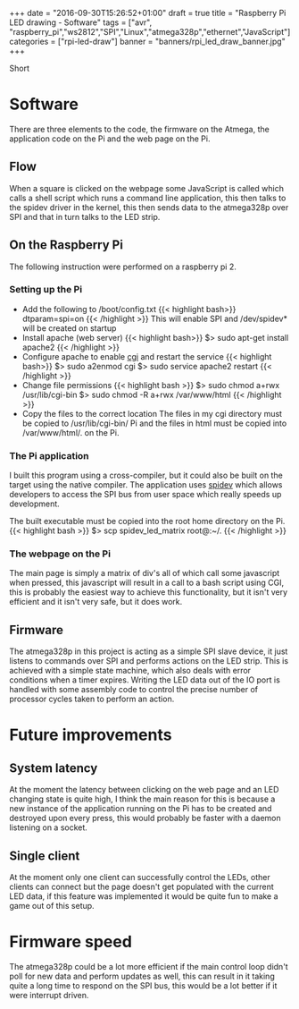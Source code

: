 +++
date = "2016-09-30T15:26:52+01:00"
draft = true
title = "Raspberry Pi LED drawing - Software"
tags = ["avr", "raspberry_pi","ws2812","SPI","Linux","atmega328p","ethernet","JavaScript"]
categories = ["rpi-led-draw"]
banner = "banners/rpi_led_draw_banner.jpg"
+++

Short
<!--more-->

# Software
There are three elements to the code, the firmware on the Atmega, the application code on the Pi and the web page on the Pi.
## Flow
When a square is clicked on the webpage some JavaScript is called which calls a shell script which runs a command line application, this then talks to the spidev driver in the kernel, this then sends data to the atmega328p over SPI and that in turn talks to the LED strip.
## On the Raspberry Pi
The following instruction were performed on a raspberry pi 2.
### Setting up the Pi
- Add the following to /boot/config.txt
{{< highlight bash>}}
dtparam=spi=on
{{< /highlight >}}
This will enable SPI and /dev/spidev* will be created on startup
- Install apache (web server)
{{< highlight bash>}}
$> sudo apt-get install apache2
{{< /highlight >}}
- Configure apache to enable [cgi](https://en.wikipedia.org/wiki/Common_Gateway_Interface) and restart the service
{{< highlight bash>}}
$> sudo a2enmod cgi
$> sudo service apache2 restart
{{< /highlight >}}
- Change file permissions
{{< highlight bash >}}
$> sudo chmod a+rwx /usr/lib/cgi-bin
$> sudo chmod -R a+rwx /var/www/html
{{< /highlight >}}
- Copy the files to the correct location
The files in my cgi directory must be copied to /usr/lib/cgi-bin/ Pi and the files in html must be copied into /var/www/html/. on the Pi. 

### The Pi application
I built this program using a cross-compiler, but it could also be built on the target using the native compiler. The application uses [spidev](https://www.kernel.org/doc/Documentation/spi/spidev) which allows developers to access the SPI bus from user space which really speeds up development.

The built executable must be copied into the root home directory on the Pi.
{{< highlight bash >}}
$> scp spidev_led_matrix root@<pi ip address>:~/.
{{< /highlight >}}

### The webpage on the Pi
The main page is simply a matrix of div's all of which call some javascript when pressed, this javascript will result in a call to a bash script using CGI, this is probably the easiest way to achieve this functionality, but it isn't very efficient and it isn't very safe, but it does work.

## Firmware
The atmega328p in this project is acting as a simple SPI slave device, it just listens to commands over SPI and performs actions on the LED strip. This is achieved with a simple state machine, which also deals with error conditions when a timer expires. Writing the LED data out of the IO port is handled with some assembly code to control the precise number of processor cycles taken to perform an action.


# Future improvements
## System latency
At the moment the latency between clicking on the web page and an LED changing state is quite high, I think the main reason for this is because a new instance of the application running on the Pi has to be created and destroyed upon every press, this would probably be faster with a daemon listening on a socket.
## Single client
At the moment only one client can successfully control the LEDs, other clients can connect but the page doesn't get populated with the current LED data, if this feature was implemented it would be quite fun to make a game out of this setup.
# Firmware speed
The atmega328p could be a lot more efficient if the main control loop didn't poll for new data and perform updates as well, this can result in it taking quite a long time to respond on the SPI bus, this would be a lot better if it were interrupt driven.




